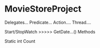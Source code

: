 # MovieStoreProject


Delegates...
Predicate...
Action....
Thread....

Start/StopWatch >>>>> GetDate...() Methods


Static int Count

